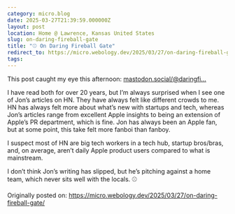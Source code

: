 ```yaml
---
category: micro.blog
date: 2025-03-27T21:39:59.000000Z
layout: post
location: Home @ Lawrence, Kansas United States
slug: on-daring-fireball-gate
title: "⚾ On Daring Fireball Gate"
redirect_to: https://micro.webology.dev/2025/03/27/on-daring-fireball-gate/
tags: 
---
```


This post caught my eye this afternoon: [mastodon.social/@daringfi…](https://mastodon.social/@daringfireball/114235193603919597)

I have read both for over 20 years, but I’m always surprised when I see one of Jon’s articles on HN. They have always felt like different crowds to me. HN has always felt more about what’s new with startups and tech, whereas Jon’s articles range from excellent Apple insights to being an extension of Apple’s PR department, which is fine. Jon has always been an Apple fan, but at some point, this take felt more fanboi than fanboy.

I suspect most of HN are big tech workers in a tech hub, startup bros/bras, and, on average, aren’t daily Apple product users compared to what is mainstream.

I don’t think Jon’s writing has slipped, but he’s pitching against a home team, which never sits well with the locals. ⚾

Originally posted on: https://micro.webology.dev/2025/03/27/on-daring-fireball-gate/